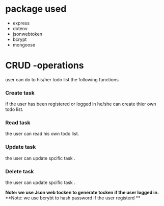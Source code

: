 # package used 
- express
- dotenv
- jsonwebtoken 
- bcrypt
- mongoose
# CRUD -operations
user can do to his/her todo list the following functions
### Create task
if the user has been registered or logged in he/she  can create thier own todo list.
### Read task
the user can read his own todo list.
### Update task
the user can update spcific task .
### Delete task
the user can update spcific task .

**Note: we use Json web tocken to generate tocken if the user logged in.**
**Note: we use bcrybt to hash password if the user registerd **
